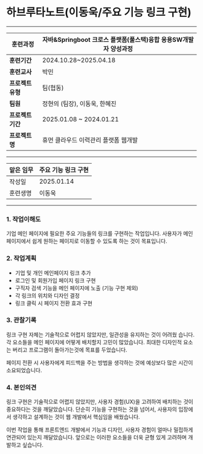# 하브루타노트(이동욱/주요 기능 링크 구현)

---

| **훈련과정**    | 자바&Springboot 크로스 플랫폼(풀스택)융합 응용SW개발자 양성과정 |
| ----------- | ----------------------------------------- |
| **훈련기간**    | 2024.10.28~2025.04.18                     |
| **훈련교사**    | 박민                                        |
| **프로젝트 유형** | 팀(협동)                                     |
| **팀원**      | 정현의 (팀장), 이동욱, 한혜진                        |
| **프로젝트 기간** | 2025.01.08 ~ 2024.01.21                   |
| **프로젝트명**   | 휴먼 클라우드 이력관리 플랫폼 웹개발                      |

---

| 맡은 임무 | 주요 기능 링크 구현 |
| ----- | ----------- |
| 작성일   | 2025.01.14  |
| 훈련생명  | 이동욱         |

---

### 1. 작업이해도

기업 메인 페이지에 필요한 주요 기능들의 링크를 구현하는 작업입니다. 
사용자가 메인 페이지에서 쉽게 원하는 페이지로 이동할 수 있도록 하는 것이 목표입니다. 

### 2. 작업계획

- 기업 및 개인 메인페이지 링크 추가
- 로그인 및 회원가입 페이지 링크 구현
- 구직자 검색 기능을 메인 페이지에 노출 (기능 구현 제외)
- 각 링크의 위치와 디자인 결정
- 링크 클릭 시 페이지 전환 효과 구현

### 3. 관찰기록

링크 구현 자체는 기술적으로 어렵지 않았지만, 일관성을 유지하는 것이 어려웠 습니다.
각 요소들을 메인 페이지에 어떻게 배치할지 고민이 많았습니다.
최대한 디자인적 요소는 버리고 프로그램이 돌아가는것에 목표를 두었습니다.

페이지 전환 시 사용자에게 피드백을 주는 방법을 생각하는 것에 예상보다 많은 시간이 소요되었습니다.
### 4. 본인의견

링크 구현은 기술적으로 어렵지 않았지만, 사용자 경험(UX)을 고려하여 배치하는 것이 중요하다는 것을 깨달았습니다. 단순히 기능을 구현하는 것을 넘어서, 사용자의 입장에서 생각하고 설계하는 것이 웹 개발에서 핵심임을 배웠습니다.

이번 작업을 통해 프론트엔드 개발에서 기능과 디자인, 사용자 경험이 얼마나 밀접하게 연관되어 있는지 깨달았습니다.
앞으로는 이러한 요소들을 더욱 균형 있게 고려하며 개발하고 싶습니다.


